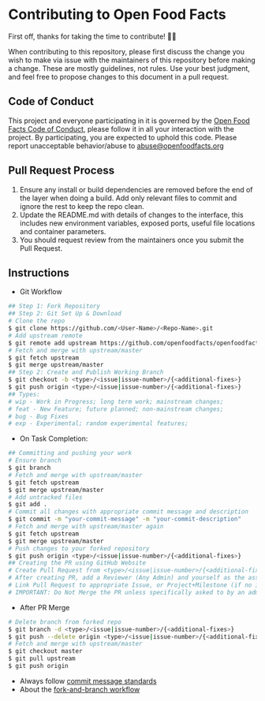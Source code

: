 # Contributing to Open Food Facts

First off, thanks for taking the time to contribute! 🎉🎉

When contributing to this repository, please first discuss the change you wish to make via issue with the maintainers of this repository before making a change. These are mostly guidelines, not rules. Use your best judgment, and feel free to propose changes to this document in a pull request.

## Code of Conduct

This project and everyone participating in it is governed by the [Open Food Facts Code of Conduct](https://github.com/openfoodfacts/openfoodfacts-hungergames/blob/master/CODE_OF_CONDUCT.md), please follow it in all your interaction with the project. By participating, you are expected to uphold this code. Please report unacceptable behavior/abuse to abuse@openfoodfacts.org

## Pull Request Process

1. Ensure any install or build dependencies are removed before the end of the layer when doing a build. Add only relevant files to commit and ignore the rest to keep the repo clean.
2. Update the README.md with details of changes to the interface, this includes new environment variables, exposed ports, useful file locations and container parameters.
3. You should request review from the maintainers once you submit the Pull Request.

## Instructions

- Git Workflow

```bash
## Step 1: Fork Repository
## Step 2: Git Set Up & Download
# Clone the repo
$ git clone https://github.com/<User-Name>/<Repo-Name>.git
# Add upstream remote
$ git remote add upstream https://github.com/openfoodfacts/openfoodfacts-hungergames.git
# Fetch and merge with upstream/master
$ git fetch upstream
$ git merge upstream/master
## Step 2: Create and Publish Working Branch
$ git checkout -b <type>/<issue|issue-number>/{<additional-fixes>}
$ git push origin <type>/<issue|issue-number>/{<additional-fixes>}
## Types:
# wip - Work in Progress; long term work; mainstream changes;
# feat - New Feature; future planned; non-mainstream changes;
# bug - Bug Fixes
# exp - Experimental; random experimental features;
```

- On Task Completion:

```bash
## Committing and pushing your work
# Ensure branch
$ git branch
# Fetch and merge with upstream/master
$ git fetch upstream
$ git merge upstream/master
# Add untracked files
$ git add .
# Commit all changes with appropriate commit message and description
$ git commit -m "your-commit-message" -m "your-commit-description"
# Fetch and merge with upstream/master again
$ git fetch upstream
$ git merge upstream/master
# Push changes to your forked repository
$ git push origin <type>/<issue|issue-number>/{<additional-fixes>}
## Creating the PR using GitHub Website
# Create Pull Request from <type>/<issue|issue-number>/{<additional-fixes>} branch in your forked repository to the master branch in the upstream repository
# After creating PR, add a Reviewer (Any Admin) and yourself as the assignee
# Link Pull Request to appropriate Issue, or Project+Milestone (if no issue created)
# IMPORTANT: Do Not Merge the PR unless specifically asked to by an admin.
```

- After PR Merge

```bash
# Delete branch from forked repo
$ git branch -d <type>/<issue|issue-number>/{<additional-fixes>}
$ git push --delete origin <type>/<issue|issue-number>/{<additional-fixes>}
# Fetch and merge with upstream/master
$ git checkout master
$ git pull upstream
$ git push origin
```

- Always follow [commit message standards](https://chris.beams.io/posts/git-commit/)
- About the [fork-and-branch workflow](https://blog.scottlowe.org/2015/01/27/using-fork-branch-git-workflow/)
